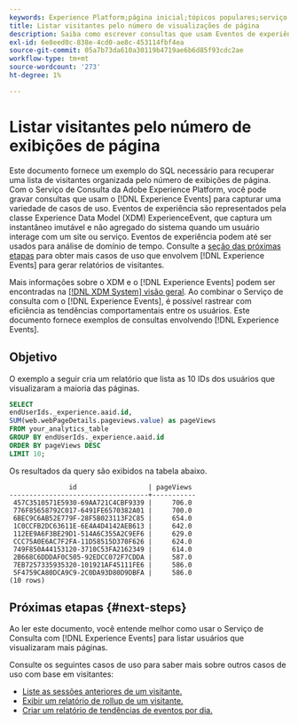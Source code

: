```yaml
---
keywords: Experience Platform;página inicial;tópicos populares;serviço de consulta;serviço de consulta;consultas experienceevent;consulta experienceevent;consulta Experience Event;
title: Listar visitantes pelo número de visualizações de página
description: Saiba como escrever consultas que usam Eventos de experiência para recuperar uma lista de visitantes organizada pelo número de exibições de página.
exl-id: 6e8eed0c-838e-4cd0-ae8c-453114fbf4ea
source-git-commit: 05a7b73da610a30119b4719ae6b6d85f93cdc2ae
workflow-type: tm+mt
source-wordcount: '273'
ht-degree: 1%

---
```


# Listar visitantes pelo número de exibições de página

Este documento fornece um exemplo do SQL necessário para recuperar uma lista de visitantes organizada pelo número de exibições de página. Com o Serviço de Consulta da Adobe Experience Platform, você pode gravar consultas que usam o [!DNL Experience Events] para capturar uma variedade de casos de uso. Eventos de experiência são representados pela classe Experience Data Model (XDM) ExperienceEvent, que captura um instantâneo imutável e não agregado do sistema quando um usuário interage com um site ou serviço. Eventos de experiência podem até ser usados para análise de domínio de tempo. Consulte a [seção das próximas etapas](#next-steps) para obter mais casos de uso que envolvem [!DNL Experience Events] para gerar relatórios de visitantes.

Mais informações sobre o XDM e o [!DNL Experience Events] podem ser encontradas na [[!DNL XDM System] visão geral](../../xdm/home.md). Ao combinar o Serviço de consulta com o [!DNL Experience Events], é possível rastrear com eficiência as tendências comportamentais entre os usuários. Este documento fornece exemplos de consultas envolvendo [!DNL Experience Events].

## Objetivo

O exemplo a seguir cria um relatório que lista as 10 IDs dos usuários que visualizaram a maioria das páginas.

```sql
SELECT 
endUserIds._experience.aaid.id, 
SUM(web.webPageDetails.pageviews.value) as pageViews 
FROM your_analytics_table
GROUP BY endUserIds._experience.aaid.id 
ORDER BY pageViews DESC
LIMIT 10;
```

Os resultados da query são exibidos na tabela abaixo.

```console
               id                  | pageViews
-----------------------------------+-----------
 457C3510571E5930-69AA721C4CBF9339 |     706.0
 776F85658792C017-6491FE6570382A01 |     700.0
 6BEC9C6AB52E779F-28F5B023113F2C85 |     654.0
 1C0CCFB2DC63611E-6E4A4D4142AEB613 |     642.0
 112EE9A6F3BE29D1-514A6C355A2C9EF6 |     629.0
 CCC75A0E6AC7F2FA-11D58515D370F626 |     624.0
 749F850A44153120-3710C53FA2162349 |     614.0
 2B668C6DDDAF0C505-92EDCC072F7CDDA |     587.0
 7EB7257335935320-101921AF45111FE6 |     586.0
 5F4759CA80DCA9C9-2C0DA93D80D9DBFA |     586.0
(10 rows)
```

## Próximas etapas {#next-steps}

Ao ler este documento, você entende melhor como usar o Serviço de Consulta com [!DNL Experience Events] para listar usuários que visualizaram mais páginas.

Consulte os seguintes casos de uso para saber mais sobre outros casos de uso com base em visitantes:

- [Liste as sessões anteriores de um visitante.](./list-visitor-sessions.md)
- [Exibir um relatório de rollup de um visitante.](./roll-up-report-of-a-visitor.md)
- [Criar um relatório de tendências de eventos por dia.](./trended-report-of-events.md)
